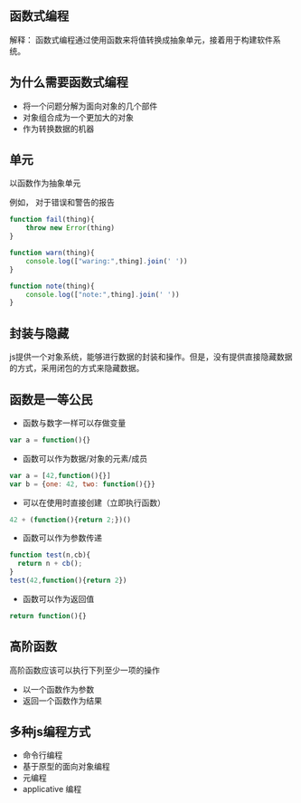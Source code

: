 ## 函数式编程
   解释： 函数式编程通过使用函数来将值转换成抽象单元，接着用于构建软件系统。

## 为什么需要函数式编程
   * 将一个问题分解为面向对象的几个部件
   * 对象组合成为一个更加大的对象
   * 作为转换数据的机器

## 单元
  以函数作为抽象单元
  
  例如， 对于错误和警告的报告

```javascript
function fail(thing){
    throw new Error(thing)
}

function warn(thing){
    console.log(["waring:",thing].join(' '))
}

function note(thing){
    console.log(["note:",thing].join(' '))
}
```

## 封装与隐藏
  js提供一个对象系统，能够进行数据的封装和操作。但是，没有提供直接隐藏数据的方式，采用闭包的方式来隐藏数据。

## 函数是一等公民
  + 函数与数字一样可以存做变量
  ```javascript
  var a = function(){}
  ```
  + 函数可以作为数据/对象的元素/成员
  ```javascript
  var a = [42,function(){}]
  var b = {one: 42, two: function(){}}
  ```
  + 可以在使用时直接创建（立即执行函数）
  ```javascript
  42 + (function(){return 2;})()
  ```
  + 函数可以作为参数传递
  ```javascript
  function test(n,cb){
    return n + cb();
  }
  test(42,function(){return 2})
  ```
  + 函数可以作为返回值
  ```javascript
  return function(){}
  ```
## 高阶函数
  高阶函数应该可以执行下列至少一项的操作
  * 以一个函数作为参数
  * 返回一个函数作为结果

## 多种js编程方式
 + 命令行编程
 + 基于原型的面向对象编程
 + 元编程
 + applicative 编程





  